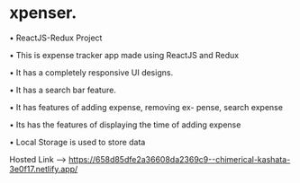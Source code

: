# xpenser.

• ReactJS-Redux Project

• This is expense tracker app made using ReactJS and Redux

• It has a completely responsive UI designs.

• It has a search bar feature.

• It has features of adding expense, removing ex-
pense, search expense

• Its has the features of displaying the time of
adding expense

• Local Storage is used to store data

Hosted Link --> https://658d85dfe2a36608da2369c9--chimerical-kashata-3e0f17.netlify.app/
